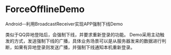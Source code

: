 # ForceOfflineDemo
Android--利用BroadcastReceiver实现APP强制下线Demo

类似于QQ异地登陆后，会强制下线，并要求重新登录的功能。
Demo采用主动触发的方式，发送强制下线的广播，具体业务场景可以是从服务器发来的数据进行判断，如果有异地登录则发送广播，并强制下线通知本机重新登录。
